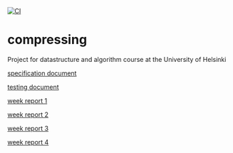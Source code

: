 [![CI](https://github.com/eevahanka/compressing/actions/workflows/main.yml/badge.svg)](https://github.com/eevahanka/compressing/actions/workflows/main.yml)
# compressing
Project for datastructure and algorithm course at the University of Helsinki

[specification document](documentation/specification_document.md)

[testing document](documentation/testing_document.md)

[week report 1](documentation/week_report1.md)

[week report 2](documentation/week_report2.md)

[week report 3](documentation/week_report3.md)

[week report 4](documentation/week_report4.md)

